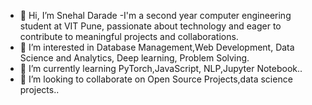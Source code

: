 - 👋 Hi, I’m Snehal Darade
-I'm a second year computer engineering student at VIT Pune, passionate about technology and eager to contribute to meaningful projects and collaborations.
- 👀 I’m interested in Database Management,Web Development, Data Science and Analytics, Deep learning, Problem Solving.
- 🌱 I’m currently learning PyTorch,JavaScript, NLP,Jupyter Notebook..
- 💞️ I’m looking to collaborate on Open Source Projects,data science projects..


<!---
Snehaldarade21/Snehaldarade21 is a ✨ special ✨ repository because its `README.md` (this file) appears on your GitHub profile.
You can click the Preview link to take a look at your changes.
--->
